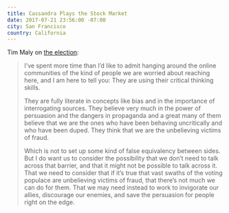 ```yaml
---
title: Cassandra Plays the Stock Market
date: 2017-07-21 23:56:00 -07:00
city: San Francisco
country: California
---
```


Tim Maly on [the election](http://quietbabylon.com/2017/cassandra-plays-the-stock-market/):

> I’ve spent more time than I’d like to admit hanging around the online communities of the kind of people we are worried about reaching here, and I am here to tell you: They are using their critical thinking skills.
> 
> They are fully literate in concepts like bias and in the importance of interrogating sources. They believe very much in the power of persuasion and the dangers in propaganda and a great many of them believe that we are the ones who have been behaving uncritically and who have been duped. They think that we are the unbelieving victims of fraud.
> 
> Which is not to set up some kind of false equivalency between sides. But I do want us to consider the possibility that we don’t need to talk across that barrier, and that it might not be possible to talk across it. That we need to consider that if it’s true that vast swaths of the voting populace are unbelieving victims of fraud, that there’s not much we can do for them. That we may need instead to work to invigorate our allies, discourage our enemies, and save the persuasion for people right on the edge.